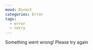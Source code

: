 ```yaml
---
mood: Direct
categories: Error
tags:
  - error
  - retry
---
```

Something went wrong! Please try again